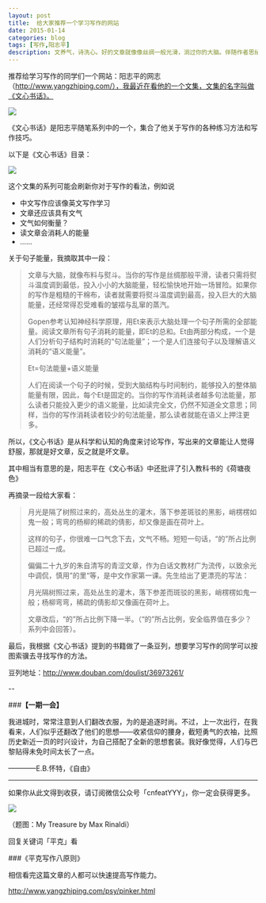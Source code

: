 ```yaml
---
layout: post
title:  给大家推荐一个学习写作的网站
date: 2015-01-14
categories: blog
tags: [写作,阳志平]
description: 文养气，诗洗心。好的文章就像像丝绸一般光滑，淌过你的大脑。伴随作者思绪起伏，移步换景，柳暗花明，陡然开阔。它既可以像前文钱钟书一样，老醋、夏雨、青草这样具体；也可以像夏目漱石一样，聪明、有感情、倔强这些抽象词汇一波三叠。俗气与山路，虚实互换，留下有触感的回忆。
---
```



推荐给学习写作的同学们一个网站：阳志平的网志（http://www.yangzhiping.com/），我最近在看他的一个文集，文集的名字叫做《文心书话》。

![](http://cnfeat.qiniudn.com/image-2015-01-14-23-26.png)


《文心书话》是阳志平随笔系列中的一个，集合了他关于写作的各种练习方法和写作技巧。

以下是《文心书话》目录：

![](http://cnfeat.qiniudn.com/image-2015-01-14-23-30.png)

这个文集的系列可能会刷新你对于写作的看法，例如说

- 中文写作应该像英文写作学习
- 文章还应该具有文气
- 文气如何衡量？
- 读文章会消耗人的能量
- ……

关于句子能量，我摘取其中一段：

>文章与大脑，就像布料与熨斗。当你的写作是丝绸那般平滑，读者只需将熨斗温度调到最低，投入小小的大脑能量，轻松愉快地开始一场冒险。如果你的写作是粗糙的干棉布，读者就需要将熨斗温度调到最高，投入巨大的大脑能量，还经常得忍受难看的皱褶与乱窜的蒸汽。
>
>Gopen参考认知神经科学原理，用Et来表示大脑处理一个句子所需的全部能量。阅读文章所有句子消耗的能量，即Et的总和。Et由两部分构成，一个是人们分析句子结构时消耗的“句法能量”；一个是人们连接句子以及理解语义消耗的“语义能量”。
>
>Et=句法能量+语义能量
>
>人们在阅读一个句子的时候，受到大脑结构与时间制约，能够投入的整体脑能量有限，因此，每个Et是固定的。当你的写作消耗读者越多句法能量，那么读者只能投入更少的语义能量，比如读完全文，仍然不知道全文意思；同样，当你的写作消耗读者较少的句法能量，那么读者就能在语义上押注更多。


所以，《文心书话》是从科学和认知的角度来讨论写作，写出来的文章能让人觉得舒服，那就是好文章，反之就是坏文章。

其中相当有意思的是，阳志平在《文心书话》中还批评了引入教科书的《荷塘夜色》

再摘录一段给大家看：


>月光是隔了树照过来的，高处丛生的灌木，落下参差斑驳的黑影，峭楞楞如鬼一般；弯弯的杨柳的稀疏的倩影，却又像是画在荷叶上。
>
>这样的句子，你很难一口气念下去，文气不畅。短短一句话，“的”所占比例已超过一成。
>
>偏偏二十九岁的朱自清写的青涩文章，作为白话文教材广为流传，以致余光中调侃，慎用”的里“等，是中文作家第一课。先生给出了更漂亮的写法：
>
>月光隔树照过来，高处丛生的灌木，落下参差而斑驳的黑影，峭楞楞如鬼一般；杨柳弯弯，稀疏的倩影却又像画在荷叶上。
>
>文章改后，“的”所占比例下降一半。（“的”所占比例，安全临界值在多少？系列中会回答）。

最后，我根据《文心书话》提到的书籍做了一条豆列，想要学习写作的同学可以按图索骥去寻找写作的方法。

豆列地址：http://www.douban.com/doulist/36973261/


--

###**【一期一会】**

我进城时，常常注意到人们翻改衣服，为的是追逐时尚。不过，上一次出行，在我看来，人们似乎还翻改了他们的思想——收紧信仰的腰身，截短勇气的衣袖，比照历史新近一页的时兴设计，为自己搭配了全新的思想套装。我好像觉得，人们与巴黎贴得未免时间太长了一点。

————E.B.怀特，《自由》



----

如果你从此文得到收获，请订阅微信公众号「cnfeatYYY」，你一定会获得更多。

![](http://7d9mjz.com1.z0.glb.clouddn.com/2014-12-15.jpg)

（题图：My Treasure by Max Rinaldi）

回复关键词「平克」看

###《平克写作八原则》

相信看完这篇文章的人都可以快速提高写作能力。

http://www.yangzhiping.com/psy/pinker.html





